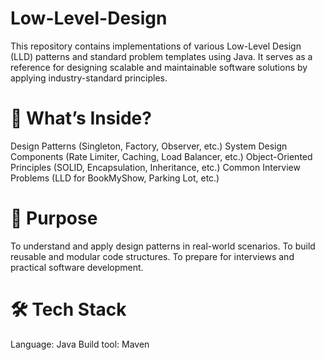 # Low-Level-Design

This repository contains implementations of various Low-Level Design (LLD) patterns and standard problem templates using Java. It serves as a reference for designing scalable and maintainable software solutions by applying industry-standard principles.

 # 📌 What’s Inside?
Design Patterns (Singleton, Factory, Observer, etc.)
System Design Components (Rate Limiter, Caching, Load Balancer, etc.)
Object-Oriented Principles (SOLID, Encapsulation, Inheritance, etc.)
Common Interview Problems (LLD for BookMyShow, Parking Lot, etc.)

# 🎯 Purpose
To understand and apply design patterns in real-world scenarios.
To build reusable and modular code structures.
To prepare for interviews and practical software development.


# 🛠️ Tech Stack
Language: Java
Build tool: Maven
